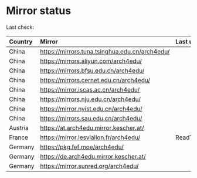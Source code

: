 <script src="./time.js"></script>
# Mirror status
Last check: <script type="text/javascript">localize(1732436817.3623934);</script>

|Country|Mirror|Last update|
|:------|:-----|:----------|
|China|https://mirrors.tuna.tsinghua.edu.cn/arch4edu/|<script type="text/javascript">localize(1732387234);</script>|
|China|https://mirrors.aliyun.com/arch4edu/|<script type="text/javascript">localize(1732387234);</script>|
|China|https://mirrors.bfsu.edu.cn/arch4edu/|<script type="text/javascript">localize(1732387234);</script>|
|China|https://mirrors.cernet.edu.cn/arch4edu/|<script type="text/javascript">localize(1732387234);</script>|
|China|https://mirror.iscas.ac.cn/arch4edu/|<script type="text/javascript">localize(1732387234);</script>|
|China|https://mirrors.nju.edu.cn/arch4edu/|<script type="text/javascript">localize(1732344228);</script>|
|China|https://mirror.nyist.edu.cn/arch4edu/|<script type="text/javascript">localize(1732387234);</script>|
|China|https://mirrors.sau.edu.cn/arch4edu/|<script type="text/javascript">localize(1729319991);</script>|
|Austria|https://at.arch4edu.mirror.kescher.at/|<script type="text/javascript">localize(1732387234);</script>|
|France|https://mirror.lesviallon.fr/arch4edu/|ReadTimeout|
|Germany|https://pkg.fef.moe/arch4edu/|<script type="text/javascript">localize(1732387234);</script>|
|Germany|https://de.arch4edu.mirror.kescher.at/|<script type="text/javascript">localize(1732387234);</script>|
|Germany|https://mirror.sunred.org/arch4edu/|<script type="text/javascript">localize(1732387234);</script>|

<script src="./tablefilter/tablefilter.js"></script>
<script src="./table.js"></script>